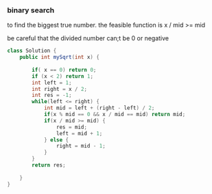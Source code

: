 ### binary search 

to find the biggest true number. the feasible function is x / mid >= mid

be careful that the divided number can;t be 0 or negative

```java
class Solution {
    public int mySqrt(int x) {
        
        if( x == 0) return 0;
        if (x < 2) return 1;
        int left = 1;
        int right = x / 2;
        int res = -1;
        while(left <= right) {
            int mid = left + (right - left) / 2;
            if(x % mid == 0 && x / mid == mid) return mid;
            if(x / mid >= mid) {
                res = mid;
                left = mid + 1;
            } else {
                right = mid - 1;
            }
        }
        return res;
        
    }
}
```

